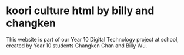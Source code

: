 # koori culture html by billy and changken
This website is part of our Year 10 Digital Technology project at school, created by Year 10 students Changken Chan and Billy Wu.
